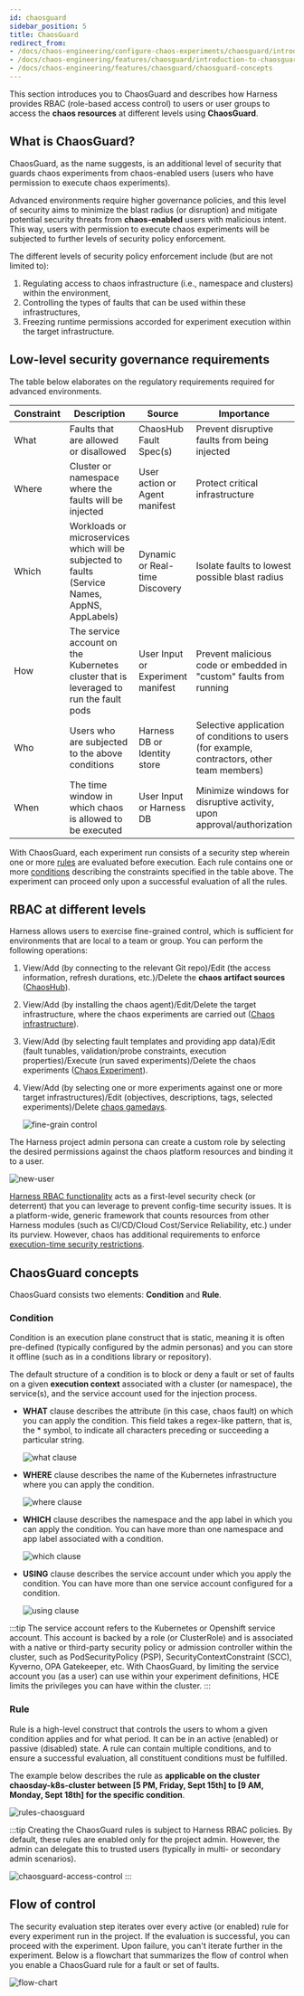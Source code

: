 ```yaml
---
id: chaosguard
sidebar_position: 5
title: ChaosGuard
redirect_from:
- /docs/chaos-engineering/configure-chaos-experiments/chaosguard/introduction-to-chaosguard
- /docs/chaos-engineering/features/chaosguard/introduction-to-chaosguard
- /docs/chaos-engineering/features/chaosguard/chaosguard-concepts
---
```


This section introduces you to ChaosGuard and describes how Harness provides RBAC (role-based access control) to users or user groups to access the **chaos resources** at different levels using **ChaosGuard**.

## What is ChaosGuard?

ChaosGuard, as the name suggests, is an additional level of security that guards chaos experiments from chaos-enabled users (users who have permission to execute chaos experiments).

Advanced environments require higher governance policies, and this level of security aims to minimize the blast radius (or disruption) and mitigate potential security threats from **chaos-enabled** users with malicious intent. This way, users with permission to execute chaos experiments will be subjected to further levels of security policy enforcement.

The different levels of security policy enforcement include (but are not limited to):
1. Regulating access to chaos infrastructure (i.e., namespace and clusters) within the environment,
2. Controlling the types of faults that can be used within these infrastructures,
3. Freezing runtime permissions accorded for experiment execution within the target infrastructure.

## Low-level security governance requirements
The table below elaborates on the regulatory requirements required for advanced environments.

| Constraint | Description                                                                                    | Source                            | Importance                                                                                  |
|------------|------------------------------------------------------------------------------------------------|-----------------------------------|---------------------------------------------------------------------------------------------|
| What       | Faults that are allowed or disallowed                                                          | ChaosHub Fault Spec(s)            | Prevent disruptive faults from being injected                                               |
| Where      | Cluster or namespace where the faults will be injected                                         | User action or Agent manifest     | Protect critical infrastructure                                                             |
| Which      | Workloads or microservices which will be subjected to faults (Service Names, AppNS, AppLabels) | Dynamic or Real-time Discovery    | Isolate faults to lowest possible blast radius                                              |
| How        | The service account on the Kubernetes cluster that is leveraged to run the fault pods          | User Input or Experiment manifest | Prevent malicious code or embedded in "custom" faults from running                          |
| Who        | Users who are subjected to the above conditions                                                | Harness DB or Identity store      | Selective application of conditions to users (for example, contractors, other team members) |
| When       | The time window in which chaos is allowed to be executed                                       | User Input or Harness DB          | Minimize windows for disruptive activity, upon approval/authorization                       |

With ChaosGuard, each experiment run consists of a security step wherein one or more [rules](./chaosguard-concepts#2-rule) are evaluated before execution. Each rule contains one or more [conditions](/docs/chaos-engineering/features/chaosguard/chaosguard-concepts#1-condition) describing the constraints specified in the table above. The experiment can proceed only upon a successful evaluation of all the rules.

## RBAC at different levels

Harness allows users to exercise fine-grained control, which is sufficient for environments that are local to a team or group. You can perform the following operations:

1. View/Add (by connecting to the relevant Git repo)/Edit (the access information, refresh durations, etc.)/Delete the **chaos artifact sources** ([ChaosHub](/docs/chaos-engineering/features/chaos-hubs/add-chaos-hub.md)).

2. View/Add (by installing the chaos agent)/Edit/Delete the target infrastructure, where the chaos experiments are carried out ([Chaos infrastructure](/docs/chaos-engineering/features/chaos-infrastructure/connect-chaos-infrastructures.md)).

3. View/Add (by selecting fault templates and providing app data)/Edit (fault tunables, validation/probe constraints, execution properties)/Execute (run saved experiments)/Delete the chaos experiments ([Chaos Experiment](/docs/chaos-engineering/features/experiments/construct-and-run-custom-chaos-experiments.md)).

4. View/Add (by selecting one or more experiments against one or more target infrastructures)/Edit (objectives, descriptions, tags, selected experiments)/Delete [chaos gamedays](/docs/chaos-engineering/features/gameday/gameday-v2).

    ![fine-grain control](./static/chaosguard/fine-grain-control.png)

The Harness project admin persona can create a custom role by selecting the desired permissions against the chaos platform resources and binding it to a user.

![new-user](./static/chaosguard/new-user-entry.png)


[Harness RBAC functionality](/docs/chaos-engineering/architecture-and-security/security/introduction.md) acts as a first-level security check (or deterrent) that you can leverage to prevent config-time security issues. It is a platform-wide, generic framework that counts resources from other Harness modules (such as CI/CD/Cloud Cost/Service Reliability, etc.) under its purview. However, chaos has additional requirements to enforce [execution-time security restrictions](/docs/chaos-engineering/features/chaosguard/introduction-to-chaosguard.md).

## ChaosGuard concepts

ChaosGuard consists two elements: **Condition** and **Rule**.

### Condition

Condition is an execution plane construct that is static, meaning it is often pre-defined (typically configured by the admin personas) and you can store it offline (such as in a conditions library or repository).

The default structure of a condition is to block or deny a fault or set of faults on a given **execution context** associated with a cluster (or namespace), the service(s), and the service account used for the injection process.

* **WHAT** clause describes the attribute (in this case, chaos fault) on which you can apply the condition. This field takes a regex-like pattern, that is, the * symbol, to indicate all characters preceding or succeeding a particular string.

    ![what clause](./static/chaosguard/condition-what.png)

* **WHERE** clause describes the name of the Kubernetes infrastructure where you can apply the condition.

    ![where clause](./static/chaosguard/condition-where.png)

* **WHICH** clause describes the namespace and the app label in which you can apply the condition. You can have more than one namespace and app label associated with a condition.

    ![which clause](./static/chaosguard/condition-which.png)

* **USING** clause describes the service account under which you apply the condition. You can have more than one service account configured for a condition.

    ![using clause](./static/chaosguard/condition-using.png)

:::tip
The service account refers to the Kubernetes or Openshift service account. This account is backed by a role (or ClusterRole) and is associated with a native or third-party security policy or admission controller within the cluster, such as PodSecurityPolicy (PSP), SecurityContextConstraint (SCC), Kyverno, OPA Gatekeeper, etc.
With ChaosGuard, by limiting the service account you (as a user) can use within your experiment definitions, HCE limits the privileges you can have within the cluster.
:::

### Rule
Rule is a high-level construct that controls the users to whom a given condition applies and for what period. It can be in an active (enabled) or passive (disabled) state. A rule can contain multiple conditions, and to ensure a successful evaluation, all constituent conditions must be fulfilled.

The example below describes the rule as **applicable on the cluster chaosday-k8s-cluster between [5 PM, Friday, Sept 15th] to [9 AM, Monday, Sept 18th] for the specific condition**.

![rules-chaosguard](./static/chaosguard/add-conditions.png)

:::tip
Creating the ChaosGuard rules is subject to Harness RBAC policies. By default, these rules are enabled only for the project admin. However, the admin can delegate this to trusted users (typically in multi- or secondary admin scenarios).

![chaosguard-access-control](./static/chaosguard/chaosguard-access-control.png)
:::

## Flow of control
The security evaluation step iterates over every active (or enabled) rule for every experiment run in the project. If the evaluation is successful, you can proceed with the experiment. Upon failure, you can't iterate further in the experiment. Below is a flowchart that summarizes the flow of control when you enable a ChaosGuard rule for a fault or set of faults.

![flow-chart](./static/chaosguard/flow-chart-chaosguard.png)
